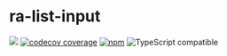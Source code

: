 # ra-list-input

[![](https://img.shields.io/npm/v/ra-list-input.svg)](https://www.npmjs.com/package/ra-list-input)
[![codecov coverage](https://img.shields.io/codecov/c/github/oklas/ra-list-input.svg)](https://codecov.io/github/oklas/ra-list-input)
[![npm](https://img.shields.io/npm/dt/ra-list-input.svg)](http://www.npmtrends.com/ra-list-input)
![TypeScript compatible](https://img.shields.io/badge/typescript-compatible-brightgreen.svg)
